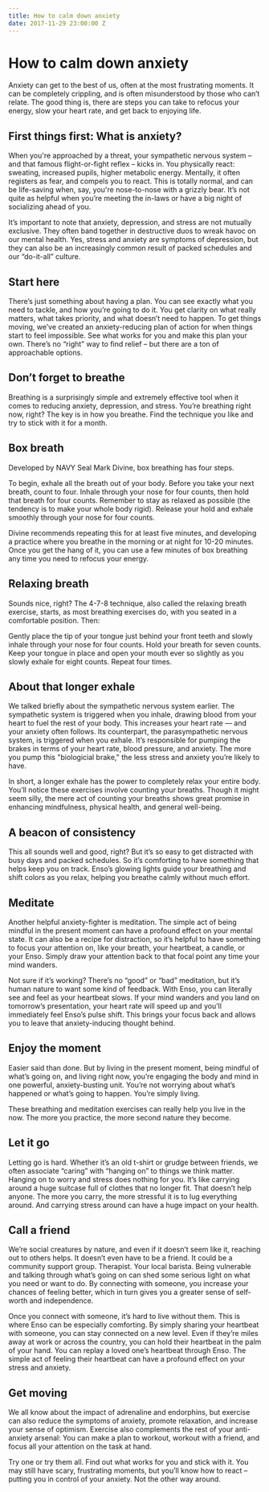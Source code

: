 ```yaml
---
title: How to calm down anxiety
date: 2017-11-29 23:00:00 Z
---
```



# How to calm down anxiety

Anxiety can get to the best of us, often at the most frustrating moments. It can be completely crippling, and is often misunderstood by those who can’t relate. The good thing is, there are steps you can take to refocus your energy, slow your heart rate, and get back to enjoying life.

## First things first: What is anxiety?
When you're approached by a threat, your sympathetic nervous system – and that famous flight-or-fight reflex – kicks in. You physically react: sweating, increased pupils, higher metabolic energy. Mentally, it often registers as fear, and compels you to react. This is totally normal, and can be life-saving when, say, you're nose-to-nose with a grizzly bear. It’s not quite as helpful when you’re meeting the in-laws or have a big night of socializing ahead of you.

It’s important to note that anxiety, depression, and stress are not mutually exclusive. They often band together in destructive duos to wreak havoc on our mental health. Yes, stress and anxiety are symptoms of depression, but they can also be an increasingly common result of packed schedules and our “do-it-all” culture.

## Start here
There’s just something about having a plan. You can see exactly what you need to tackle, and how you’re going to do it. You get clarity on what really matters, what takes priority, and what doesn’t need to happen. To get things moving, we’ve created an anxiety-reducing plan of action for when things start to feel impossible. See what works for you and make this plan your own. There’s no “right” way to find relief – but there are a ton of approachable options.

## Don’t forget to breathe
Breathing is a surprisingly simple and extremely effective tool when it comes to reducing anxiety, depression, and stress. You’re breathing right now, right? The key is in how you breathe. Find the technique you like and try to stick with it for a month. 

## Box breath
Developed by NAVY Seal Mark Divine, box breathing has four steps. 

To begin, exhale all the breath out of your body. 
Before you take your next breath, count to four. 
Inhale through your nose for four counts, then hold that breath for four counts. Remember to stay as relaxed as possible (the tendency is to make your whole body rigid). 
Release your hold and exhale smoothly through your nose for four counts.

Divine recommends repeating this for at least five minutes, and developing a practice where you breathe in the morning or at night for 10-20 minutes. Once you get the hang of it, you can use a few minutes of box breathing any time you need to refocus your energy. 

## Relaxing breath
Sounds nice, right? The 4-7-8 technique, also called the relaxing breath exercise, starts, as most breathing exercises do, with you seated in a comfortable position. Then:

Gently place the tip of your tongue just behind your front teeth and slowly inhale through your nose for four counts. 
Hold your breath for seven counts. 
Keep your tongue in place and open your mouth ever so slightly as you slowly exhale for eight counts. 
Repeat four times.

## About that longer exhale
We talked briefly about the sympathetic nervous system earlier. The sympathetic system is triggered when you inhale, drawing blood from your heart to fuel the rest of your body. This increases your heart rate –– and your anxiety often follows. Its counterpart, the parasympathetic nervous system, is triggered when you exhale. It’s responsible for pumping the brakes in terms of your heart rate, blood pressure, and anxiety. The more you pump this "biologicial brake," the less stress and anxiety you’re likely to have.

In short, a longer exhale has the power to completely relax your entire body. You’ll notice these exercises involve counting your breaths. Though it might seem silly, the mere act of counting your breaths shows great promise in enhancing mindfulness, physical health, and general well-being. 

## A beacon of consistency
This all sounds well and good, right? But it’s so easy to get distracted with busy days and packed schedules. So it’s comforting to have something that helps keep you on track. Enso’s glowing lights guide your breathing and shift colors as you relax, helping you breathe calmly without much effort. 

## Meditate 
Another helpful anxiety-fighter is meditation. The simple act of being mindful in the present moment can have a profound effect on your mental state. It can also be a recipe for distraction, so it’s helpful to have something to focus your attention on, like your breath, your heartbeat, a candle, or your Enso. Simply draw your attention back to that focal point any time your mind wanders. 

Not sure if it’s working? There’s no “good” or “bad” meditation, but it’s human nature to want some kind of feedback. With Enso, you can literally see and feel as your heartbeat slows. If your mind wanders and you land on tomorrow’s presentation, your heart rate will speed up and you’ll immediately feel Enso’s pulse shift. This brings your focus back and allows you to leave that anxiety-inducing thought behind. 

## Enjoy the moment
Easier said than done. But by living in the present moment, being mindful of what’s going on, and living right now, you’re engaging the body and mind in one powerful, anxiety-busting unit. You’re not worrying about what’s happened or what’s going to happen. You’re simply living.

These breathing and meditation exercises can really help you live in the now. The more you practice, the more second nature they become. 

## Let it go
Letting go is hard. Whether it’s an old t-shirt or grudge between friends, we often associate “caring” with “hanging on” to things we think matter. Hanging on to worry and stress does nothing for you. It’s like carrying around a huge suitcase full of clothes that no longer fit. That doesn’t help anyone. The more you carry, the more stressful it is to lug everything around. And carrying stress around can have a huge impact on your health.

## Call a friend
We’re social creatures by nature, and even if it doesn’t seem like it, reaching out to others helps. It doesn’t even have to be a friend. It could be a community support group. Therapist. Your local barista. Being vulnerable and talking through what’s going on can shed some serious light on what you need or want to do. By connecting with someone, you increase your chances of feeling better, which in turn gives you a greater sense of self-worth and independence. 

Once you connect with someone, it’s hard to live without them. This is where Enso can be especially comforting. By simply sharing your heartbeat with someone, you can stay connected on a new level. Even if they’re miles away at work or across the country, you can hold their heartbeat in the palm of your hand. You can replay a loved one’s heartbeat through Enso. The simple act of feeling their heartbeat can have a profound effect on your stress and anxiety. 

## Get moving
We all know about the impact of adrenaline and endorphins, but exercise can also reduce the symptoms of anxiety, promote relaxation, and increase your sense of optimism. Exercise also complements the rest of your anti-anxiety arsenal: You can make a plan to workout, workout with a friend, and focus all your attention on the task at hand. 

Try one or try them all. Find out what works for you and stick with it. You may still have scary, frustrating moments, but you’ll know how to react – putting you in control of your anxiety. Not the other way around. 
